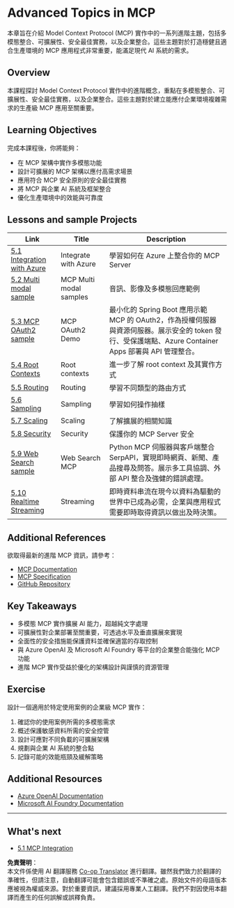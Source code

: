 <!--
CO_OP_TRANSLATOR_METADATA:
{
  "original_hash": "adaf47734a5839447b5c60a27120fbaf",
  "translation_date": "2025-06-11T15:00:43+00:00",
  "source_file": "05-AdvancedTopics/README.md",
  "language_code": "tw"
}
-->
# Advanced Topics in MCP 

本章旨在介紹 Model Context Protocol (MCP) 實作中的一系列進階主題，包括多模態整合、可擴展性、安全最佳實務，以及企業整合。這些主題對於打造穩健且適合生產環境的 MCP 應用程式非常重要，能滿足現代 AI 系統的需求。

## Overview

本課程探討 Model Context Protocol 實作中的進階概念，重點在多模態整合、可擴展性、安全最佳實務，以及企業整合。這些主題對於建立能應付企業環境複雜需求的生產級 MCP 應用至關重要。

## Learning Objectives

完成本課程後，你將能夠：

- 在 MCP 架構中實作多模態功能
- 設計可擴展的 MCP 架構以應付高需求場景
- 應用符合 MCP 安全原則的安全最佳實務
- 將 MCP 與企業 AI 系統及框架整合
- 優化生產環境中的效能與可靠度

## Lessons and sample Projects

| Link | Title | Description |
|------|-------|-------------|
| [5.1 Integration with Azure](./mcp-integration/README.md) | Integrate with Azure | 學習如何在 Azure 上整合你的 MCP Server |
| [5.2 Multi modal sample](./mcp-multi-modality/README.md) | MCP Multi modal samples  | 音訊、影像及多模態回應範例 |
| [5.3 MCP OAuth2 sample](../../../05-AdvancedTopics/mcp-oauth2-demo) | MCP OAuth2 Demo | 最小化的 Spring Boot 應用示範 MCP 的 OAuth2，作為授權伺服器與資源伺服器。展示安全的 token 發行、受保護端點、Azure Container Apps 部署與 API 管理整合。 |
| [5.4 Root Contexts](./mcp-root-contexts/README.md) | Root contexts  | 進一步了解 root context 及其實作方式 |
| [5.5 Routing](./mcp-routing/README.md) | Routing | 學習不同類型的路由方式 |
| [5.6 Sampling](./mcp-sampling/README.md) | Sampling | 學習如何操作抽樣 |
| [5.7 Scaling](./mcp-scaling/README.md) | Scaling  | 了解擴展的相關知識 |
| [5.8 Security](./mcp-security/README.md) | Security  | 保護你的 MCP Server 安全 |
| [5.9 Web Search sample](./web-search-mcp/README.md) | Web Search MCP | Python MCP 伺服器與客戶端整合 SerpAPI，實現即時網頁、新聞、產品搜尋及問答。展示多工具協調、外部 API 整合及強健的錯誤處理。 |
| [5.10 Realtime Streaming](./mcp-realtimestreaming/README.md) | Streaming  | 即時資料串流在現今以資料為驅動的世界中已成為必需，企業與應用程式需要即時取得資訊以做出及時決策。|

## Additional References

欲取得最新的進階 MCP 資訊，請參考：
- [MCP Documentation](https://modelcontextprotocol.io/)
- [MCP Specification](https://spec.modelcontextprotocol.io/)
- [GitHub Repository](https://github.com/modelcontextprotocol)

## Key Takeaways

- 多模態 MCP 實作擴展 AI 能力，超越純文字處理
- 可擴展性對企業部署至關重要，可透過水平及垂直擴展來實現
- 全面性的安全措施能保護資料並確保適當的存取控制
- 與 Azure OpenAI 及 Microsoft AI Foundry 等平台的企業整合能強化 MCP 功能
- 進階 MCP 實作受益於優化的架構設計與謹慎的資源管理

## Exercise

設計一個適用於特定使用案例的企業級 MCP 實作：

1. 確認你的使用案例所需的多模態需求
2. 概述保護敏感資料所需的安全控管
3. 設計可應對不同負載的可擴展架構
4. 規劃與企業 AI 系統的整合點
5. 記錄可能的效能瓶頸及緩解策略

## Additional Resources

- [Azure OpenAI Documentation](https://learn.microsoft.com/en-us/azure/ai-services/openai/)
- [Microsoft AI Foundry Documentation](https://learn.microsoft.com/en-us/ai-services/)

---

## What's next

- [5.1 MCP Integration](./mcp-integration/README.md)

**免責聲明**：  
本文件係使用 AI 翻譯服務 [Co-op Translator](https://github.com/Azure/co-op-translator) 進行翻譯。雖然我們致力於翻譯的準確性，但請注意，自動翻譯可能會包含錯誤或不準確之處。原始文件的母語版本應被視為權威來源。對於重要資訊，建議採用專業人工翻譯。我們不對因使用本翻譯而產生的任何誤解或誤釋負責。